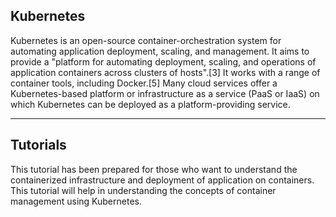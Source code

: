 ## Kubernetes

Kubernetes is an open-source container-orchestration system for automating application deployment, scaling, and management. It aims to provide a "platform for automating deployment, scaling, and operations of application containers across clusters of hosts".[3] It works with a range of container tools, including Docker.[5] Many cloud services offer a Kubernetes-based platform or infrastructure as a service (PaaS or IaaS) on which Kubernetes can be deployed as a platform-providing service. 

---

## Tutorials

This tutorial has been prepared for those who want to understand the containerized infrastructure and deployment of application on containers. This tutorial will help in understanding the concepts of container management using Kubernetes.

